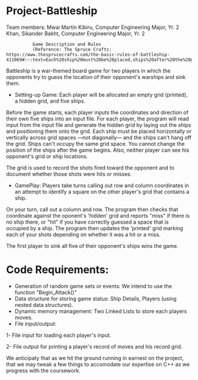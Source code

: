# Project-Battleship
Team members: Mwai Martin Kibiru, Computer Engineering Major, Yr. 2
              Khan, Sikander Bakht, Computer Engineering Major, Yr. 2
              
              Game Description and Rules 
              (Reference: The Spruce Crafts: https://www.thesprucecrafts.com/the-basic-rules-of-battleship-411069#:~:text=Each%20ship%20must%20be%20placed,ships%20after%20the%20game%20begins.)
              
              
Battleship is a war-themed board game for two players in which the opponents try to guess the location of their opponent's warships and sink them.
 
* Setting-up Game:
Each player will be allocated an empty grid (printed), a hidden grid, and five ships.

Before the game starts, each player inputs the coordinates and direction  of their own five ships into an input file. For each player, the program will read input from the input file and generate the hidden grid by laying out the ships and positioning them onto the grid. Each ship must be placed horizontally or vertically across grid spaces —not diagonally— and the ships can't hang off the grid. Ships can't occupy the same grid space. You cannot change the position of the ships after the game begins. Also, neither player can see his opponent's grid or ship locations.

The  grid is used to record the shots fired toward the opponent and to document whether those shots were hits or misses.

* GamePlay:
Players take turns calling out row and column coordinates in an attempt to identify a square on the other player's grid that contains a ship. 

On your turn, call out a column and row. The program then checks that coordinate against the oponent's 'hidden' grid and reports "miss" if there is no ship there, or "hit" if you have correctly guessed a space that is occupied by a ship. The program then updates the 'printed' grid marking each of your shots depending on whether it was a hit or a miss.

The first player to sink all five of their opponent's ships wins the game.




# Code Requirements: 
* Generation of random game sets or events: We intend to use the function "Begin_Attack()"
* Data structure for storing game status: Ship Details, Players (using nested data structures).
* Dynamic memory management: Two Linked Lists to store each players moves.  
* File input/output: 

1- File input for loading each player's input. 

2- File output for printing a player's record of moves and his record grid. 

We anticipaty that as we hit the ground running in earnest on the project, that we may tweak a few things to accomodate our expertise on C++ as we progress with the coursework.
